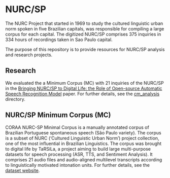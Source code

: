 # NURC/SP 

The NURC Project that started in 1969 to study the cultured linguistic urban norm spoken in five Brazilian capitals, was responsible for compiling a large corpus for each capital. The digitized NURC/SP comprises 375 inquiries in 334 hours of recordings taken in Sao Paulo capital.

The purpose of this repository is to provide resources for NURC/SP analysis and research projects.

## Research

We evaluated the a Minimum Corpus (MC) with 21 inquiries of the NURC/SP in the [Bringing NURC/SP to Digital Life: the Role of Open-source Automatic Speech Recognition Model]([https://arxiv.org/](https://arxiv.org/abs/2210.07852)) paper. For further details, see the [cm_analysis](https://github.com/nilc-nlp/nurc-sp/tree/master/cm_analysis/) directory.

## NURC/SP Minimum Corpus (MC)

CORAA NURC-SP Minimal Corpus is a manually annotated corpus of Brazilian Portuguese spontaneous speech (São Paulo variety). The corpus is a subset of NURC (‘Cultured Linguistic Urban Norm’) project collection, one of the most influential in Brazilian Linguistics. The corpus was brought to digital life by TaRSiLa, a project aiming to build large multi-purpose datasets for speech processing (ASR, TTS, and Sentiment Analysis). It comprises 21 audio files and audio-aligned multilevel transcripts according to linguistically motivated intonation units. For further details, see the [dataset website](https://portulanclarin.net/repository/browse/391c9bf232cd11ed84e202420a87010e52130324c1fe4a2981c00cbce6261766/).
